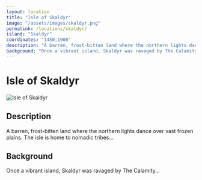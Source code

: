 ```yaml
---
layout: location
title: "Isle of Skaldyr"
image: "/assets/images/skaldyr.png"
permalink: /locations/skaldyr/
island: "Skaldyr"
coordinates: "1450,1900"
description: "A barren, frost-bitten land where the northern lights dance over vast frozen plains. The isle is home to nomadic tribes."
background: "Once a vibrant island, Skaldyr was ravaged by The Calamity. The nomads now survive by fishing in the icy waters and trading with nearby islands."
---
```


# Isle of Skaldyr

![Isle of Skaldyr](/assets/images/skaldyr.png)

## Description
A barren, frost-bitten land where the northern lights dance over vast frozen plains. The isle is home to nomadic tribes...

## Background
Once a vibrant island, Skaldyr was ravaged by The Calamity...
